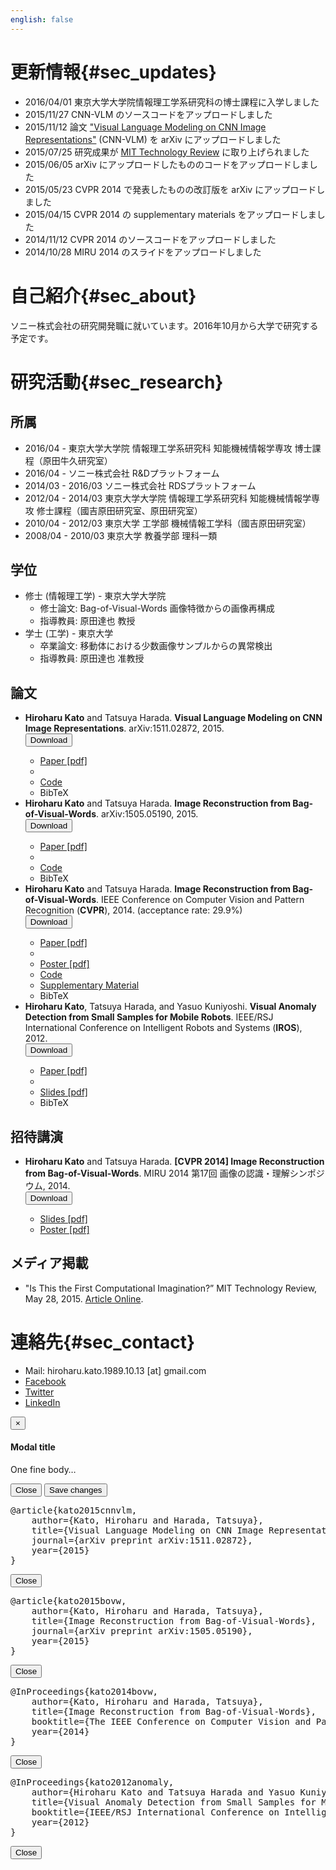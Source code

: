 ```yaml
---
english: false
---
```


# 更新情報{#sec_updates}

* 2016/04/01 東京大学大学院情報理工学系研究科の博士課程に入学しました
* 2015/11/27 CNN-VLM のソースコードをアップロードしました
* 2015/11/12 論文 ["Visual Language Modeling on CNN Image Representations"](http://arxiv.org/pdf/1511.02872v1)</a> (CNN-VLM) を arXiv にアップロードしました
* 2015/07/25 研究成果が [MIT Technology Review](http://www.technologyreview.com/view/537786/is-this-the-first-computational-imagination/) に取り上げられました
* 2015/06/05 arXiv にアップロードしたもののコードをアップロードしました
* 2015/05/23 CVPR 2014 で発表したものの改訂版を arXiv にアップロードしました
* 2015/04/15 CVPR 2014 の supplementary materials をアップロードしました
* 2014/11/12 CVPR 2014 のソースコードをアップロードしました
* 2014/10/28 MIRU 2014 のスライドをアップロードしました


# 自己紹介{#sec_about}

ソニー株式会社の研究開発職に就いています。2016年10月から大学で研究する予定です。


# 研究活動{#sec_research}

## 所属

* 2016/04 - 東京大学大学院 情報理工学系研究科 知能機械情報学専攻 博士課程（原田牛久研究室）
* 2016/04 - ソニー株式会社 R&Dプラットフォーム
* 2014/03 - 2016/03 ソニー株式会社 RDSプラットフォーム
* 2012/04 - 2014/03 東京大学大学院 情報理工学系研究科 知能機械情報学専攻 修士課程（國吉原田研究室、原田研究室）
* 2010/04 - 2012/03 東京大学 工学部 機械情報工学科（國吉原田研究室）
* 2008/04 - 2010/03 東京大学 教養学部 理科一類

## 学位
* 修士 (情報理工学) - 東京大学大学院
    * 修士論文: Bag-of-Visual-Words 画像特徴からの画像再構成
    * 指導教員: 原田達也 教授
* 学士 (工学) - 東京大学
    * 卒業論文: 移動体における少数画像サンプルからの異常検出
    * 指導教員: 原田達也 准教授

## 論文
<ul>
    <li>
        <strong>Hiroharu Kato</strong> and Tatsuya Harada. <strong>Visual Language Modeling on CNN Image Representations</strong>. arXiv:1511.02872, 2015.
        <div class="input-append btn-group small">
            <button class="btn btn-default btn-xs dropdown-toggle" type="button" data-toggle="dropdown">Download <span class="caret"></span></button>
            <ul class="dropdown-menu" role="menu">
                <li role="presentation" class="small"><a role="menuitem" tabindex="-1" href="http://arxiv.org/abs/1511.02872" target="_blank">Paper [pdf]</a></li>
                <li role="presentation" class="small divider"></li>
                <li role="presentation" class="small"><a role="menuitem" tabindex="-1" href="https://github.com/hiroharu-kato/cnn_vlm" target="_blank">Code</a></li>
                <li role="presentation" class="small"><a role="menuitem" tabindex="-1" data-toggle="modal" data-target="#bibtex_cnnvlm_arxiv2015">BibTeX</a></li>
            </ul>
        </div>
    </li>
    <li>
        <strong>Hiroharu Kato</strong> and Tatsuya Harada. <strong>Image Reconstruction from Bag-of-Visual-Words</strong>. arXiv:1505.05190, 2015.
        <div class="input-append btn-group small">
            <button class="btn btn-default btn-xs dropdown-toggle" type="button" data-toggle="dropdown">Download <span class="caret"></span></button>
            <ul class="dropdown-menu" role="menu">
                <li role="presentation" class="small"><a role="menuitem" tabindex="-1" href="http://arxiv.org/pdf/1505.05190v1" target="_blank">Paper [pdf]</a></li>
                <li role="presentation" class="small divider"></li>
                <li role="presentation" class="small"><a role="menuitem" tabindex="-1" href="./assets/download/arxiv_2015_code.tar.gz" target="_blank">Code</a></li>
                <li role="presentation" class="small"><a role="menuitem" tabindex="-1" data-toggle="modal" data-target="#bibtex_bovw_arxiv2015">BibTeX</a></li>
            </ul>
        </div>
    </li>
    <li>
        <strong>Hiroharu Kato</strong> and Tatsuya Harada. <strong>Image Reconstruction from Bag-of-Visual-Words</strong>. IEEE Conference on Computer Vision and Pattern Recognition (<strong>CVPR</strong>), 2014. (acceptance rate: 29.9%)
        <div class="input-append btn-group small">
            <button class="btn btn-default btn-xs dropdown-toggle" type="button" data-toggle="dropdown">Download <span class="caret"></span></button>
            <ul class="dropdown-menu" role="menu">
                <li role="presentation" class="small"><a role="menuitem" tabindex="-1" href="./assets/download/cvpr_2014_paper.pdf" target="_blank">Paper [pdf]</a></li>
                <li role="presentation" class="small divider"></li>
                <li role="presentation" class="small"><a role="menuitem" tabindex="-1" href="./assets/download/cvpr_2014_poster.pdf" target="_blank">Poster [pdf]</a></li>
                <li role="presentation" class="small"><a role="menuitem" tabindex="-1" href="./assets/download/cvpr_2014_code.tar.gz" target="_blank">Code</a></li>
                <li role="presentation" class="small"><a role="menuitem" tabindex="-1" href="./assets/download/cvpr_2014_supplement.tar.gz" target="_blank">Supplementary Material</a></li>
                <li role="presentation" class="small"><a role="menuitem" tabindex="-1" data-toggle="modal" data-target="#bibtex_cvpr2014">BibTeX</a></li>
            </ul>
        </div>
    </li>
    <li>
        <strong>Hiroharu Kato</strong>, Tatsuya Harada, and Yasuo Kuniyoshi. <strong>Visual Anomaly Detection from Small Samples for Mobile Robots</strong>. IEEE/RSJ International Conference on Intelligent Robots and Systems (<strong>IROS</strong>), 2012.
        <div class="input-append btn-group small">
            <button class="btn btn-default btn-xs dropdown-toggle" type="button" data-toggle="dropdown">Download <span class="caret"></span></button>
            <ul class="dropdown-menu" role="menu">
                <li role="presentation" class="small"><a role="menuitem" tabindex="-1" href="./assets/download/iros_2012_paper.pdf" target="_blank">Paper [pdf]</a></li>
                <li role="presentation" class="small divider"></li>
                <li role="presentation" class="small"><a role="menuitem" tabindex="-1" href="./assets/download/iros_2012_slides.pdf" target="_blank">Slides [pdf]</a></li>
                <li role="presentation" class="small"><a role="menuitem" tabindex="-1" data-toggle="modal" data-target="#bibtex_iros2012">BibTeX</a></li>
            </ul>
        </div>
    </li>
</ul>

## 招待講演
<ul>
    <li>
        <strong>Hiroharu Kato</strong> and Tatsuya Harada. <strong>[CVPR 2014] Image Reconstruction from Bag-of-Visual-Words</strong>. MIRU 2014 第17回 画像の認識・理解シンポジウム, 2014.
        <div class="input-append btn-group small">
            <button class="btn btn-default btn-xs dropdown-toggle" type="button" data-toggle="dropdown">Download <span class="caret"></span></button>
            <ul class="dropdown-menu" role="menu">
                <li role="presentation" class="small"><a role="menuitem" tabindex="-1" href="./assets/download/miru_2014_slides.pdf" target="_blank">Slides [pdf]</a></li>
                <li role="presentation" class="small"><a role="menuitem" tabindex="-1" href="./assets/download/miru_2014_poster.pdf" target="_blank">Poster [pdf]</a></li>
            </ul>
        </div>
    </li>
</ul>

## メディア掲載
<ul>
    <li>
        "Is This the First Computational Imagination?” MIT Technology Review, May 28, 2015. <a href="http://www.technologyreview.com/view/537786/is-this-the-first-computational-imagination/" target="_blank">Article Online</a>.
    </li>
</ul>


# 連絡先{#sec_contact}
* Mail: hiroharu.kato.1989.10.13 [at] gmail.com</li>
* [Facebook](https://www.facebook.com/hiroharu.kato)
* [Twitter](https://twitter.com/hiroharu_kato)
* [LinkedIn](https://www.linkedin.com/pub/hiroharu-kato/53/4b1/502)


<div class="modal fade" tabindex="-1" role="dialog">
  <div class="modal-dialog">
    <div class="modal-content">
      <div class="modal-header">
        <button type="button" class="close" data-dismiss="modal" aria-label="Close"><span aria-hidden="true">&times;</span></button>
        <h4 class="modal-title">Modal title</h4>
      </div>
      <div class="modal-body">
        <p>One fine body&hellip;</p>
      </div>
      <div class="modal-footer">
        <button type="button" class="btn btn-default" data-dismiss="modal">Close</button>
        <button type="button" class="btn btn-primary">Save changes</button>
      </div>
    </div><!-- /.modal-content -->
  </div><!-- /.modal-dialog -->
</div><!-- /.modal -->

<div class="modal fade" id="bibtex_cnnvlm_arxiv2015" tabindex="-1" role="dialog" aria-hidden="true">
    <div class="modal-dialog">
        <div class="modal-content">
            <div class="modal-body">
                <pre>
@article{kato2015cnnvlm,
    author={Kato, Hiroharu and Harada, Tatsuya},
    title={Visual Language Modeling on CNN Image Representations},
    journal={arXiv preprint arXiv:1511.02872},
    year={2015}
}</pre>
            </div>
            <div class="modal-footer">
                <button type="button" class="btn btn-default" data-dismiss="modal">Close</button>
            </div>
        </div>
    </div>
</div>

<div class="modal fade" id="bibtex_bovw_arxiv2015" tabindex="-1" role="dialog" aria-hidden="true">
    <div class="modal-dialog">
        <div class="modal-content">
            <div class="modal-body">
                <pre>
@article{kato2015bovw,
    author={Kato, Hiroharu and Harada, Tatsuya},
    title={Image Reconstruction from Bag-of-Visual-Words},
    journal={arXiv preprint arXiv:1505.05190},
    year={2015}
}</pre>
            </div>
            <div class="modal-footer">
            <button type="button" class="btn btn-default" data-dismiss="modal">Close</button>
            </div>
        </div>
    </div>
</div>

<div class="modal fade" id="bibtex_cvpr2014" tabindex="-1" role="dialog" aria-hidden="true">
    <div class="modal-dialog">
        <div class="modal-content">
            <div class="modal-body">
                <pre>
@InProceedings{kato2014bovw,
    author={Kato, Hiroharu and Harada, Tatsuya},
    title={Image Reconstruction from Bag-of-Visual-Words},
    booktitle={The IEEE Conference on Computer Vision and Pattern Recognition (CVPR)},
    year={2014}
}</pre>
            </div>
            <div class="modal-footer">
            <button type="button" class="btn btn-default" data-dismiss="modal">Close</button>
            </div>
        </div>
    </div>
</div>

<div class="modal fade" id="bibtex_iros2012" tabindex="-1" role="dialog" aria-hidden="true">
    <div class="modal-dialog">
        <div class="modal-content">
            <div class="modal-body">
                <pre>
@InProceedings{kato2012anomaly,
    author={Hiroharu Kato and Tatsuya Harada and Yasuo Kuniyoshi},
    title={Visual Anomaly Detection from Small Samples for Mobile Robots},
    booktitle={IEEE/RSJ International Conference on Intelligent Robots and Systems (IROS)},
    year={2012}
}</pre>
            </div>
            <div class="modal-footer">
            <button type="button" class="btn btn-default" data-dismiss="modal">Close</button>
            </div>
        </div>
    </div>
</div>
